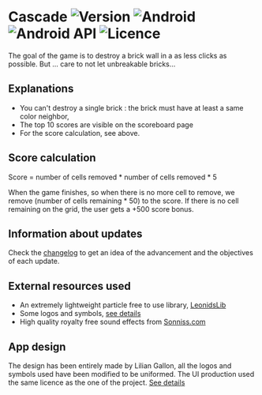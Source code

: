 # Cascade  ![Version](https://img.shields.io/badge/Code_version-2.0-green.svg) ![Android](https://img.shields.io/badge/Android_version-5.0+-green.svg) ![Android API](https://img.shields.io/badge/Android_API-21+-green.svg) ![Licence](https://img.shields.io/badge/License-GNU_GPL_3.0-blue.svg)

The goal of the game is to destroy a brick wall in a as less clicks as possible. But ... care to not let unbreakable bricks...

## Explanations

- You can't destroy a single brick : the brick must have at least a same color neighbor,
- The top 10 scores are visible on the scoreboard page
- For the score calculation, see above.

## Score calculation

Score = number of cells removed * number of cells removed * 5

When the game finishes, so when there is no more cell to remove, we remove (number of cells remaining * 50) to the score.
If there is no cell remaining on the grid, the user gets a +500 score bonus.

## Information about updates

Check the [changelog](CHANGELOG.md) to get an idea of the advancement and the objectives of each update.

## External resources used

- An extremely lightweight particle free to use library, [LeonidsLib](http://plattysoft.github.io/Leonids/)
- Some logos and symbols, [see details](ui/credits.txt)
- High quality royalty free sound effects from [Sonniss.com](https://sonniss.com/gdc-bundle-license/)

## App design

The design has been entirely made by Lilian Gallon, all the logos and symbols used have been modified to be uniformed.
The UI production used the same licence as the one of the project. [See details](LICENSE.md)